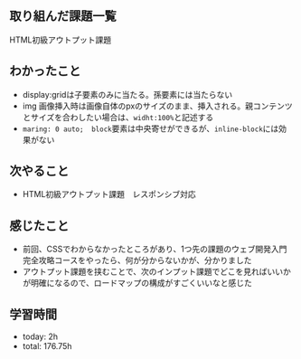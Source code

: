  ##  取り組んだ課題一覧

HTML初級アウトプット課題

 ##  わかったこと

- display:gridは子要素のみに当たる。孫要素には当たらない
- img 画像挿入時は画像自体のpxのサイズのまま、挿入される。親コンテンツとサイズを合わしたい場合は、`widht:100%`と記述する
- `maring: 0 auto;`　`block`要素は中央寄せができるが、`inline-block`には効果がない

 ##  次やること

- HTML初級アウトプット課題　レスポンシブ対応

 ##  感じたこと

- 前回、CSSでわからなかったところがあり、1つ先の課題のウェブ開発入門完全攻略コースをやったら、何が分からないかが、分かりました
- アウトプット課題を挟むことで、次のインプット課題でどこを見ればいいかが明確になるので、ロードマップの構成がすごくいいなと感じた

 ##  学習時間
- today: 2h
- total: 176.75h
